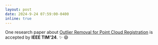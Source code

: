 ```yaml
---
layout: post
date: 2024-9-24 07:59:00-0400
inline: true
---
```


One research paper about [Outlier Removal for Point Cloud Registration]() is accepted by **IEEE TIM'24**. :sparkles: :smile:

